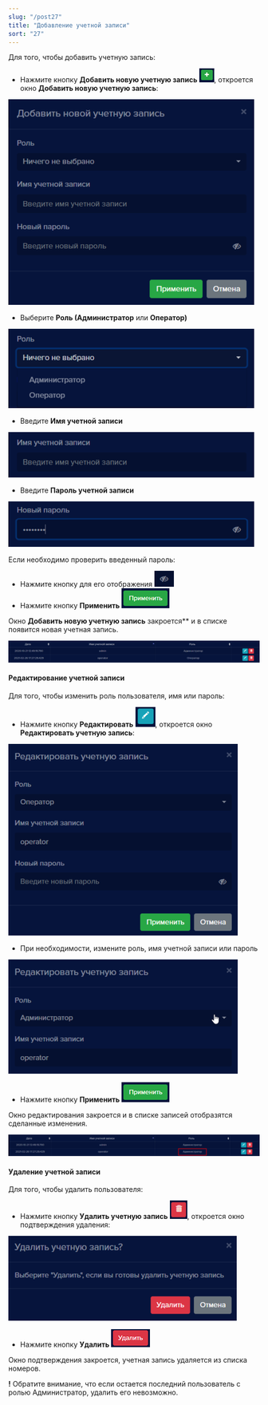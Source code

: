 ```yaml
---
slug: "/post27"
title: "Добавление учетной записи"
sort: "27"
---
```


Для того, чтобы добавить учетную запись: 

- Нажмите кнопку **Добавить новую учетную запись** ![](images/Screenshot_36.png), откроется окно **Добавить новую учетную запись**:

![](images/Screenshot_37.png)

- Выберите **Роль (Администратор** или **Оператор)**

![](images/Screenshot_38.png)

- Введите **Имя учетной записи**

![](images/Screenshot_39.png)

- Введите **Пароль учетной записи**

![](images/Screenshot_40.png)

Если необходимо проверить введенный пароль:

- Нажмите кнопку для его отображения ![](images/Screenshot_41.png)
- Нажмите кнопку **Применить** ![](images/Screenshot_42.png)

Окно **Добавить новую учетную запись** закроется** и в списке появится новая учетная запись.

![](images/Screenshot_43.png)

#### Редактирование учетной записи
Для того, чтобы изменить роль пользователя, имя или пароль:

- Нажмите кнопку **Редактировать** ![](images/Screenshot_44.png), откроется окно **Редактировать учетную запись**:

![](images/Screenshot_45.png)

- При необходимости, измените роль, имя учетной записи или пароль

![](images/Screenshot_46.png)

- Нажмите кнопку **Применить** ![](images/Screenshot_42.png)

Окно редактирования закроется и в списке записей отобразятся сделанные изменения.

![](images/Screenshot_47.png)

#### Удаление учетной записи
Для того, чтобы удалить пользователя: 

- Нажмите кнопку **Удалить учетную запись** ![](images/Screenshot_48.png), откроется окно подтверждения удаления:

![](images/Screenshot_49.png)

- Нажмите кнопку **Удалить**  ![](images/Screenshot_50.png)

Окно подтверждения закроется, учетная запись удаляется из списка номеров.

**!** Обратите внимание, что если остается последний пользователь с ролью Администратор, удалить его невозможно.